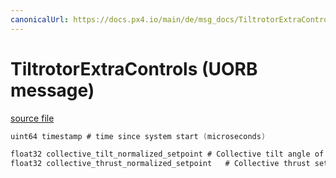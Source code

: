 ```yaml
---
canonicalUrl: https://docs.px4.io/main/de/msg_docs/TiltrotorExtraControls
---
```


# TiltrotorExtraControls (UORB message)



[source file](https://github.com/PX4/PX4-Autopilot/blob/release/1.14/msg/TiltrotorExtraControls.msg)

```c
uint64 timestamp # time since system start (microseconds)

float32 collective_tilt_normalized_setpoint # Collective tilt angle of motors of tiltrotor, 0: vertical, 1: horizontal [0, 1]
float32 collective_thrust_normalized_setpoint   # Collective thrust setpoint [0, 1]

```
